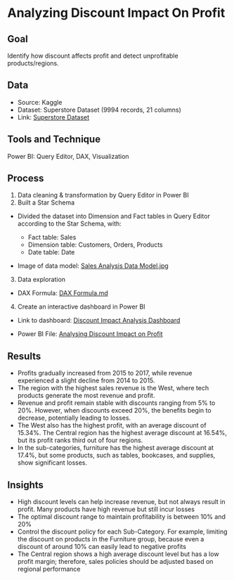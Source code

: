 # Analyzing Discount Impact On Profit
## Goal
Identify how discount affects profit and detect unprofitable products/regions.
## Data
- Source: Kaggle
- Dataset: Superstore Dataset (9994 records, 21 columns)
- Link: [Superstore Dataset](https://www.kaggle.com/datasets/vivek468/superstore-dataset-final)
## Tools and Technique
Power BI: Query Editor, DAX, Visualization
## Process
1. Data cleaning & transformation by Query Editor in Power BI
2. Built a Star Schema
- Divided the dataset into Dimension and Fact tables in Query Editor according to the Star Schema, with:
  - Fact table: Sales
  - Dimension table: Customers, Orders, Products
  - Date table: Date
   
- Image of data model: [Sales Analysis Data Model.jpg](https://github.com/trieunh10-portfolio/Analyzing-Discount-Impact-on-Profit/blob/main/Sale%20Analysis%20Data%20Model.jpg)

3. Data exploration

- DAX Formula: [DAX Formula.md](https://github.com/trieunh10-portfolio/Analyzing-Discount-Impact-on-Profit/blob/main/DAX%20Formula.md)

4. Create an interactive dashboard in Power BI

- Link to dashboard: [Discount Impact Analysis Dashboard](https://app.powerbi.com/groups/me/reports/62ef5b4b-6492-42e8-a52b-5c539db844d5?ctid=b1a9fdc0-1d56-4c3d-a481-809fff8a26db&pbi_source=linkShare&bookmarkGuid=3e0a1dba-094e-4807-90c1-4a6483cd5dbe)

- Power BI File: [Analysing Discount Impact on Profit](https://github.com/trieunh10-portfolio/Analyzing-Discount-Impact-On-Profit/blob/main/Discount%20Impact%20Analysis%20Project.pbix)

## Results
- Profits gradually increased from 2015 to 2017, while revenue experienced a slight decline from 2014 to 2015.  
- The region with the highest sales revenue is the West, where tech products generate the most revenue and profit.  
- Revenue and profit remain stable with discounts ranging from 5% to 20%. However, when discounts exceed 20%, the benefits begin to decrease, potentially leading to losses.  
- The West also has the highest profit, with an average discount of 15.34%. The Central region has the highest average discount at 16.54%, but its profit ranks third out of four regions.  
- In the sub-categories, furniture has the highest average discount at 17.4%, but some products, such as tables, bookcases, and supplies, show significant losses.  
## Insights
- High discount levels can help increase revenue, but not always result in profit. Many products have high revenue but still incur losses
- The optimal discount range to maintain profitability is between 10% and 20%
- Control the discount policy for each Sub-Category. For example, limiting the discount on products in the Furniture group, because even a discount of around 10% can easily lead to negative profits
- The Central region shows a high average discount level but has a low profit margin; therefore, sales policies should be adjusted based on regional performance


